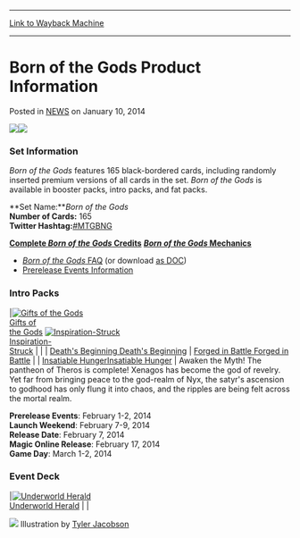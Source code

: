 
---
[Link to Wayback Machine](https://web.archive.org/web/20211021145511/https://magic.wizards.com/en/articles/archive/born-gods-product-information-2014-01-08)

[_metadata_:description]:- "Set InformationBorn of the Gods features 165 black-bordered cards, including randomly inserted premium versions of all cards in the set. Born of the Gods is available in booster packs, intro packs, and fat packs. Set Name:Born of the GodsNumber of Cards: 165 Twitter Hashtag:#MTGBNG Complete Born of the Gods Credits Born of the Gods Mechanics Born of the Gods FAQ (or download"
[_metadata_:generator]:- "Drupal 7 (http://drupal.org)"
[_metadata_:node]:- "205166"
[_metadata_:path_date]:- "2014-01-08"
[_metadata_:publish_date]:- "2014-01-10"
[_metadata_:source]:- "div-main-content"
[_metadata_:title]:- "Born of the Gods Product Information"
[_metadata_:wayback_capture_timestamp]:- "2021-10-21 14:55:11"
[_metadata_:wayback_raw_url]:- "https://web.archive.org/web/20211021145511id_/https://magic.wizards.com/en/articles/archive/born-gods-product-information-2014-01-08"
[_metadata_:wayback_url]:- "https://magic.wizards.com/en/articles/archive/born-gods-product-information-2014-01-08"
---


Born of the Gods Product Information
====================================



 Posted in [NEWS](/en/articles)
 on January 10, 2014 










[![](https://media.wizards.com/images/magic/tcg/products/bng/iaxsknaw98922/headers/EN_BNG_InsideHeaders_ProductInfo.jpg)](/magic/tcg/Products.aspx?x=mtg/tcg/products/bornofthegods)![](https://media.wizards.com/images/magic/tcg/products/bng/iaxsknaw98922/bng_expsymbol.jpg)  


### Set Information

*Born of the Gods* features 165 black-bordered cards, including randomly inserted premium versions of all cards in the set. *Born of the Gods* is available in booster packs, intro packs, and fat packs. 

**Set Name:***Born of the Gods*  
**Number of Cards:** 165   
**Twitter Hashtag:**[#MTGBNG](https://twitter.com/#!/search/realtime/%23MTGBNG)

 **[Complete *Born of the Gods* Credits](/magic/TCG/productarticle.aspx?x=mtg/tcg/bornofthegods/credits)**  **[*Born of the Gods* Mechanics](http://archive.wizards.com/magic/magazine/Article.aspx?x=mtg/daily/feature/bornofthegodsmechanics)**

* [*Born of the Gods* FAQ](/magic/magazine/article.aspx?x=mtg/faq/bng)  (or download [as DOC](http://media.wizards.com/images/magic/tcg/products/bng/iaxsknaw98922/EN_MTGBNG_FAQ.doc))
* [Prerelease Events Information](/magic/tcg/events.aspx?x=mtgcom/events/prereleases)
### Intro Packs

|[![Gifts of the Gods](https://media.wizards.com/images/magic/tcg/products/bng/iaxsknaw98922/6or3ixk7w4_Intro_Pack_01.jpg)  
 Gifts of   
 the Gods](/magic/tcg/productarticle.aspx?x=mtg/tcg/bornofthegods/intropacks#deck1 "Click to view Gifts of the Gods.") [![Inspiration-Struck](https://media.wizards.com/images/magic/tcg/products/bng/iaxsknaw98922/dj3k95tlvo_Intro_Pack_02.jpg)  
 Inspiration-   
 Struck](/magic/tcg/productarticle.aspx?x=mtg/tcg/bornofthegods/intropacks#deck2 "Click to view Inspiration-Struck.") 
|  |
| [Death's Beginning Death's  Beginning](/magic/tcg/productarticle.aspx?x=mtg/tcg/bornofthegods/intropacks#deck3 "Click to view Death's Beginning.")  | [Forged in Battle Forged in  Battle](/magic/tcg/productarticle.aspx?x=mtg/tcg/bornofthegods/intropacks#deck4 "Click to view Forged in Battle.")  |
| [Insatiable HungerInsatiable Hunger](/magic/tcg/productarticle.aspx?x=mtg/tcg/bornofthegods/intropacks#deck5 "Click to view Insatiable Hunger.") |
Awaken the Myth!
 The pantheon of Theros is complete! Xenagos has become the god of revelry. Yet far from bringing peace to the god-realm of Nyx, the satyr's ascension to godhood has only flung it into chaos, and the ripples are being felt across the mortal realm. 

**Prerelease Events**: February 1-2, 2014   
**Launch Weekend**: February 7-9, 2014   
**Release Date**: February 7, 2014   
**Magic Online Release**: February 17, 2014   
**Game Day**: March 1-2, 2014 

### Event Deck

|[![Underworld Herald](https://media.wizards.com/images/magic/tcg/products/bng/iaxsknaw98922/81srif94cd_Sleeve_01.jpg)  
Underworld Herald](/magic/tcg/productarticle.aspx?x=mtg/tcg/bornofthegods/eventdeck "Click to view Underworld Herald.")
|  |
  
  
![](https://media.wizards.com/images/magic/tcg/products/bng/iaxsknaw98922/9xlan0oe2z.jpg) Illustration by [Tyler Jacobson](http://gatherer.wizards.com/Pages/Search/Default.aspx?output=spoileramp;method=visualamp;action=advancedamp;artist=%5B%22Tyler+Jacobson%22%5D)








